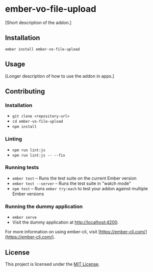 ember-vo-file-upload
==============================================================================

[Short description of the addon.]

Installation
------------------------------------------------------------------------------

```
ember install ember-vo-file-upload
```


Usage
------------------------------------------------------------------------------

[Longer description of how to use the addon in apps.]


Contributing
------------------------------------------------------------------------------

### Installation

* `git clone <repository-url>`
* `cd ember-vo-file-upload`
* `npm install`

### Linting

* `npm run lint:js`
* `npm run lint:js -- --fix`

### Running tests

* `ember test` – Runs the test suite on the current Ember version
* `ember test --server` – Runs the test suite in "watch mode"
* `npm test` – Runs `ember try:each` to test your addon against multiple Ember versions

### Running the dummy application

* `ember serve`
* Visit the dummy application at [http://localhost:4200](http://localhost:4200).

For more information on using ember-cli, visit [https://ember-cli.com/](https://ember-cli.com/).

License
------------------------------------------------------------------------------

This project is licensed under the [MIT License](LICENSE.md).

